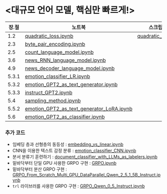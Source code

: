 # <대규모 언어 모델, 핵심만 빠르게!>

| 장.절 | 노트북 | 스크립트 |
|--|--|--|
| 1.2 | [quadratic_loss.ipynb](quadratic_loss.ipynb) | [quadratic_loss.py](quadratic_loss.py) |
| 2.3 | [byte_pair_encoding.ipynb](byte_pair_encoding.ipynb) ||
| 2.5 | [count_language_model.ipynb](count_language_model.ipynb) ||
| 3.6 | [news_RNN_language_model.ipynb](news_RNN_language_model.ipynb) ||
| 4.9 | [news_decoder_language_model.ipynb](news_decoder_language_model.ipynb) ||
| 5.3.1 | [emotion_classifier_LR.ipynb](emotion_classifier_LR.ipynb) ||
| 5.3.2 | [emotion_GPT2_as_text_generator.ipynb](emotion_GPT2_as_text_generator.ipynb) ||
| 5.3.3 | [instruct_GPT2.ipynb](instruct_GPT2.ipynb) ||
| 5.4 | [sampling_method.ipynb](sampling_method.ipynb) ||
| 5.5.2 | [emotion_GPT2_as_text_generator_LoRA.ipynb](emotion_GPT2_as_text_generator_LoRA.ipynb) ||
| 5.6 | [emotion_GPT2_as_classifier.ipynb](emotion_GPT2_as_classifier.ipynb) ||

### 추가 코드
* 임베딩 층과 선형층의 동등성 : [embedding_vs_linear.ipynb](embedding_vs_linear.ipynb)
* CNN을 이용한 텍스트 감정 분류 : [emotion_classifier_CNN.ipynb](emotion_classifier_CNN.ipynb)
* 분서 분류기 훈련하기 : [document_classifier_with_LLMs_as_labelers.ipynb](document_classifier_with_LLMs_as_labelers.ipynb)
* 밑바닥부터 단일 GPU 사용한 GRPO 구현 : [GRPO.ipynb](GRPO.ipynb)
* 밑바닥부터 분산 GRPO 구현 : [GRPO_From_Scratch_Multi_GPU_DataParallel_Qwen_2_5_1_5B_Instruct.ipynb](GRPO_From_Scratch_Multi_GPU_DataParallel_Qwen_2_5_1_5B_Instruct.ipynb)
* `trl` 라이브러를 사용한 GRPO 구현 : [GRPO_Qwen_0_5_Instruct.ipynb](GRPO_Qwen_0_5_Instruct.ipynb) 

